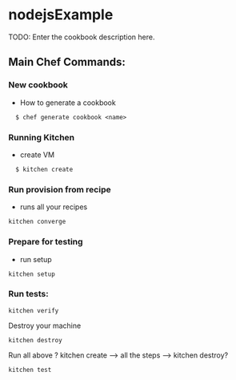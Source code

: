 # nodejsExample

TODO: Enter the cookbook description here.

## Main Chef Commands:

### New cookbook
- How to generate a cookbook

```
  $ chef generate cookbook <name>
```

### Running Kitchen
- create VM
```
  $ kitchen create
```
### Run provision from recipe
- runs all your recipes
```
kitchen converge
```

### Prepare for testing
 - run setup

```
kitchen setup
```
### Run tests:
```
kitchen verify
```
Destroy your machine
```
kitchen destroy
```
Run all above ?
kitchen create --> all the steps --> kitchen destroy?

```
kitchen test

```
